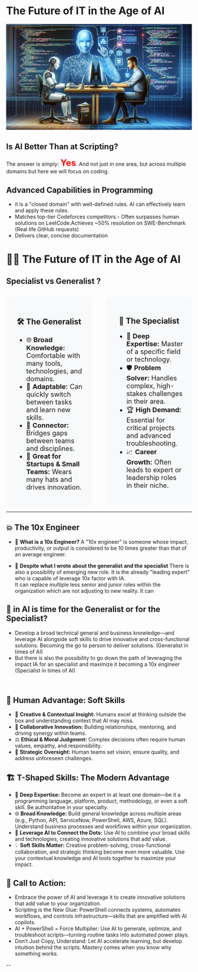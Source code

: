 # The Future of IT in the Age of AI


<p align="center">
  <img src="intro/thefutureofit.md/images/futureia.png" alt="Future of AI" width="600">
</p>

## Is AI Better Than at Scripting?

The answer is simply: <span style="color: red; font-size: 24px;">**Yes**</span>. 
And not just in one area, but across multiple domains but here we will focus on coding.


## Advanced Capabilities in Programming

- it is a "closed domain" with well-defined rules. AI can effectively learn and apply these rules.
- Matches top-tier Codeforces competitors.- Often surpasses human solutions on LeetCode.Achieves ~50% resolution on SWE-Benchmark (Real life GitHub requests)
- Delivers clear, concise documentation

# 🧑‍💻 The Future of IT in the Age of AI

##  Specialist vs Generalist ?


<div style="display: flex; gap: 40px; align-items: flex-start; margin-top: 30px;">

<div style="flex: 1; background: #f8f9fa; border-radius: 10px; padding: 24px;">
  <h2 style="text-align: center;">🛠️ The Generalist</h2>
  <ul style="font-size: 18px;">
    <li>🌐 <b>Broad Knowledge:</b> Comfortable with many tools, technologies, and domains.</li>
    <li>🔄 <b>Adaptable:</b> Can quickly switch between tasks and learn new skills.</li>
    <li>🤝 <b>Connector:</b> Bridges gaps between teams and disciplines.</li>
    <li>🚀 <b>Great for Startups & Small Teams:</b> Wears many hats and drives innovation.</li>
  </ul>
</div>

<div style="flex: 1; background: #f8f9fa; border-radius: 10px; padding: 24px;">
  <h2 style="text-align: center;">🔬 The Specialist</h2>
  <ul style="font-size: 18px;">
    <li>🎯 <b>Deep Expertise:</b> Master of a specific field or technology.</li>
    <li>🛡️ <b>Problem Solver:</b> Handles complex, high-stakes challenges in their area.</li>
    <li>🏆 <b>High Demand:</b> Essential for critical projects and advanced troubleshooting.</li>
    <li>📈 <b>Career Growth:</b> Often leads to expert or leadership roles in their niche.</li>
  </ul>
</div>

</div>

---

## 💥 The 10x Engineer

- 🚀 <b>What is a 10x Engineer?</b> A "10x engineer" is someone whose impact, productivity, or output is considered to be 10 times greater than that of an average engineer.

- 🌟 <b>Despite what I wrote about the generalist and the specialist </b> There is also a possibility of emerging new role. It is the already "leading expert" who is capable of leverage 10x factor with IA.  
It can replace multiple less senior and junior roles within the organization which are not adjusting to new reality. It can




## 🤔 in AI is time for the Generalist or for the Specialist?

- Develop a broad technical general and business knowledge—and leverage AI alongside soft skills to drive innovative and cross-functional solutions. Becoming the go to person to deliver solutions. (Generalist in times of AI)
- But there is also the possibility to go down the path of leveraging the impact IA for an  specialist and maximize it becoming a 10x engineer (Specialist in times of AI)

<br>

## 🧠 Human Advantage: Soft Skills

- 🎨 <b>Creative & Contextual Insight:</b> Humans excel at thinking outside the box and understanding context that AI may miss.<br>
- 🤝 <b>Collaborative Innovation:</b> Building relationships, mentoring, and driving synergy within teams.<br>
- ⚖️ <b>Ethical & Moral Judgment:</b> Complex decisions often require human values, empathy, and responsibility.<br>
- 🧭 <b>Strategic Oversight:</b> Human teams set vision, ensure quality, and address unforeseen challenges.<br>


## 🏗️ T-Shaped Skills: The Modern Advantage

  - 🔎 <b>Deep Expertise:</b> Become an expert in at least one domain—be it a programming language, platform, product, methodology, or even a soft skill. Be authoritative in your specialty.<br>
  - 🌐 <b>Broad Knowledge:</b> Build general knowledge across multiple areas (e.g., Python, API, ServiceNow, PowerShell, AWS, Azure, SQL). Understand business processes and workflows within your organization.</br>
  - 🤖 <b>Leverage AI to Connect the Dots:</b> Use AI to combine your broad skills and technologies, creating innovative solutions that add value. <br>
  - 💡 <b>Soft Skills Matter:</b> Creative problem-solving, cross-functional collaboration, and strategic thinking become even more valuable. Use your contextual knowledge and AI tools together to maximize your impact.</br>


## 🚨 Call to Action: 

- Embrace the power of AI and leverage it to create innovative solutions that add value to your organization.
- Scripting is the New Glue: PowerShell connects systems, automates workflows, and controls infrastructure—skills that are amplified with AI copilots. 
- AI + PowerShell = Force Multiplier: Use AI to generate, optimize, and troubleshoot scripts—turning routine tasks into automated power plays.
- Don’t Just Copy, Understand: Let AI accelerate learning, but develop intuition behind the scripts. Mastery comes when you know why something works.

--


